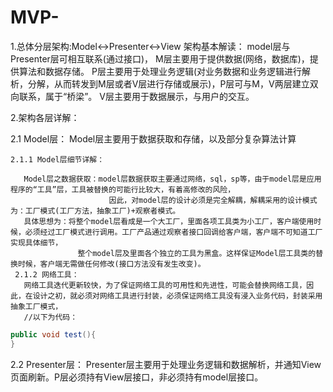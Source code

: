 # MVP-

1.总体分层架构:Model<->Presenter<->View
  架构基本解读：
  	model层与Presenter层可相互联系(通过接口)，
  	M层主要用于提供数据(网络，数据库)，提供算法和数据存储。
  	P层主要用于处理业务逻辑(对业务数据和业务逻辑进行解析，分解，从而转发到M层或者V层进行存储或展示)，P层可与M，V两层建立双向联系，属于“桥梁”。
  	V层主要用于数据展示，与用户的交互。

2.架构各层详解：
 
  2.1 Model层：
    Model层主要用于数据获取和存储，以及部分复杂算法计算
    
    2.1.1 Model层细节详解：
    
       Model层之数据获取：model层数据获取主要通过网络，sql，sp等，由于model层是应用程序的“工具”层，工具被替换的可能行比较大，有着高修改的风险，
                          因此，对model层的设计必须是完全解耦，解耦采用的设计模式为：工厂模式(工厂方法，抽象工厂)+观察者模式。
       具体思想为：将整个model层看成是一个大工厂，里面各项工具类为小工厂，客户端使用时候，必须经过工厂模式进行调用。工厂产品通过观察者接口回调给客户端，客户端不可知道工厂实现具体细节，
                   整个model层及里面各个独立的工具为黑盒。这样保证Model层工具类的替换时候，客户端无需做任何修改(接口方法没有发生改变)。
     2.1.2 网络工具：
       网络工具迭代更新较快，为了保证网络工具的可用性和先进性，可能会替换网络工具，因此，在设计之初，就必须对网络工具进行封装，必须保证网络工具没有浸入业务代码，封装采用抽象工厂模式，
       //以下为代码：
```java
public void test(){
}
```

  2.2 Presenter层：
    Presenter层主要用于处理业务逻辑和数据解析，并通知View页面刷新。P层必须持有View层接口，非必须持有model层接口。
    
  
